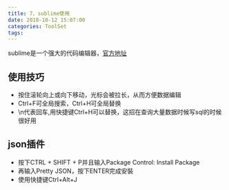 ```yaml
---
title: 7、sublime使用
date: 2018-10-12 15:07:00
categories: ToolSet
tags: 
---
```

sublime是一个强大的代码编辑器，[官方地址](http://www.sublimetext.com)
## 使用技巧
- 按住滚轮向上或向下移动，光标会被拉长，从而方便数据编辑
- Ctrl+F可全局搜索，Ctrl+H可全局替换
- \n代表回车,用快捷键Ctrl+H可以替换，这招在查询大量数据时候写sql的时候很好用

## json插件
- 按下CTRL + SHIFT + P并且输入Package Control: Install Package​
- 再输入Pretty JSON，按下ENTER完成安裝
- 使用快捷键Ctrl+Alt+J